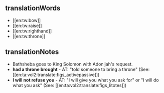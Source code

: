 ## translationWords

* [[en:tw:bow]]
* [[en:tw:raise]]
* [[en:tw:righthand]]
* [[en:tw:throne]]

## translationNotes

* Bathsheba goes to King Solomon with Adonijah's request.
* **had a throne brought** - AT: "told someone to bring a throne" (See:  [[en:ta:vol2:translate:figs_activepassive]])
* **I will not refuse you** - AT: "I will give you what you ask for" or "I will do what you ask" (See: [[en:ta:vol2:translate:figs_litotes]])

